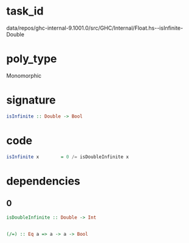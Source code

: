 
# task_id
data/repos/ghc-internal-9.1001.0/src/GHC/Internal/Float.hs--isInfinite-Double

# poly_type
Monomorphic

# signature
```haskell
isInfinite :: Double -> Bool
```   

# code
```haskell
isInfinite x        = 0 /= isDoubleInfinite x
```

# dependencies
## 0
```haskell
isDoubleInfinite :: Double -> Int
```
##
```haskell
(/=) :: Eq a => a -> a -> Bool
```
